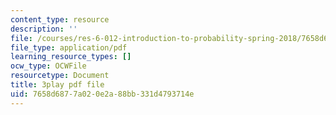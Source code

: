 ```yaml
---
content_type: resource
description: ''
file: /courses/res-6-012-introduction-to-probability-spring-2018/7658d6877a020e2a88bb331d4793714e_wTKRruMNOHw.pdf
file_type: application/pdf
learning_resource_types: []
ocw_type: OCWFile
resourcetype: Document
title: 3play pdf file
uid: 7658d687-7a02-0e2a-88bb-331d4793714e
---
```

